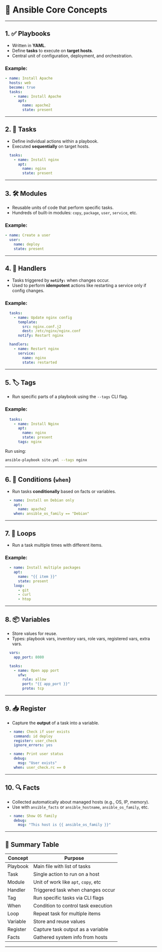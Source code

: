 # 🧩 Ansible Core Concepts
---

## 1. ✅ Playbooks

- Written in **YAML**.
- Define **tasks** to execute on **target hosts**.
- Central unit of configuration, deployment, and orchestration.

### Example:
```yaml
- name: Install Apache
  hosts: web
  become: true
  tasks:
    - name: Install Apache
      apt:
        name: apache2
        state: present
```

---

## 2. 🧱 Tasks

- Define individual actions within a playbook.
- Executed **sequentially** on target hosts.

```yaml
  tasks:
    - name: Install nginx
      apt:
        name: nginx
        state: present
```

---

## 3. 🛠️ Modules

- Reusable units of code that perform specific tasks.
- Hundreds of built-in modules: `copy`, `package`, `user`, `service`, etc.

### Example:
```yaml
- name: Create a user
  user:
    name: deploy
    state: present
```

---

## 4. 🔄 Handlers

- Tasks triggered by **`notify:`** when changes occur.
- Used to perform **idempotent** actions like restarting a service only if config changes.

### Example:
```yaml
  tasks:
    - name: Update nginx config
      template:
        src: nginx.conf.j2
        dest: /etc/nginx/nginx.conf
      notify: Restart nginx

  handlers:
    - name: Restart nginx
      service:
        name: nginx
        state: restarted
```

---

## 5. 🏷️ Tags

- Run specific parts of a playbook using the `--tags` CLI flag.

### Example:
```yaml
  tasks:
    - name: Install Nginx
      apt:
        name: nginx
        state: present
      tags: nginx
```

Run using:
```bash
ansible-playbook site.yml --tags nginx
```

---

## 6. 🔀 Conditions (`when`)

- Run tasks **conditionally** based on facts or variables.

```yaml
  - name: Install on Debian only
    apt:
      name: apache2
    when: ansible_os_family == "Debian"
```

---

## 7. 🔁 Loops

- Run a task multiple times with different items.

### Example:
```yaml
  - name: Install multiple packages
    apt:
      name: "{{ item }}"
      state: present
    loop:
      - git
      - curl
      - htop
```

---

## 8. 📦 Variables

- Store values for reuse.
- Types: playbook vars, inventory vars, role vars, registered vars, extra vars.

```yaml
  vars:
    app_port: 8080

  tasks:
    - name: Open app port
      ufw:
        rule: allow
        port: "{{ app_port }}"
        proto: tcp
```

---

## 9. 📥 Register

- Capture the **output** of a task into a variable.

```yaml
  - name: Check if user exists
    command: id deploy
    register: user_check
    ignore_errors: yes

  - name: Print user status
    debug:
      msg: "User exists"
    when: user_check.rc == 0
```

---

## 10. 🔍 Facts

- Collected automatically about managed hosts (e.g., OS, IP, memory).
- Use with `ansible_facts` or `ansible_hostname`, `ansible_os_family`, etc.

```yaml
  - name: Show OS family
    debug:
      msg: "This host is {{ ansible_os_family }}"
```

---

## 🧠 Summary Table

| Concept   | Purpose                              |
|-----------|--------------------------------------|
| Playbook | Main file with list of tasks         |
| Task     | Single action to run on a host       |
| Module   | Unit of work like `apt`, `copy`, etc |
| Handler  | Triggered task when changes occur    |
| Tag      | Run specific tasks via CLI flags     |
| When     | Condition to control task execution  |
| Loop     | Repeat task for multiple items       |
| Variable | Store and reuse values               |
| Register | Capture task output as a variable    |
| Facts    | Gathered system info from hosts      |

---
